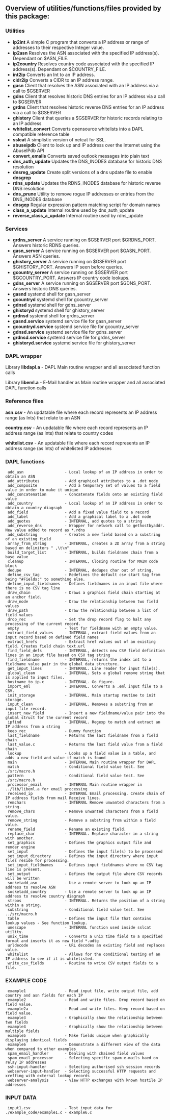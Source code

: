 

## Overview of utilities/functions/files provided by this package:

### Utilities

- __ip2int__ A simple C program that converts a IP address or range of addresses to their respective Integer value.
- __ip2asn__ Resolves the ASN associated with the specified IP address(s). Dependant on $ASN_FILE.
- __ip2country__ Resolves country code associated with the specified IP address(s). Dependant on $COUNTRY_FILE.
- __int2ip__ Converts an Int to an IP address.
- __cidr2ip__ Converts a CIDR to an IP address range. 
- __gasn__ Client that resolves the ASN associated with an IP address via a call to $GSERVER
- __gdns__ Client that resolves historic DNS entries for an IP address via a call to $GSERVER
- __grdns__ Client that resolves historic reverse DNS entries for an IP address via a call to $GSERVER
- __ghistory__ Client that queries a $GSERVER for historic records relating to an IP address
- __whitelist_convert__ Converts opensource whitelists into a DAPL compatible reference table
- __sslcat__ A simplistic version of netcat for SSL.
- __abuseipdb__ Client to look up and IP address over the Internet using the AbuseIPdb API
- __convert_emails__ Converts saved outlook messages into plain text
- __dns_auth_update__ Updates the DNS_INODES database for historic DNS resolution
- __dnsreg_update__ Create split versions of a dns update file to enable __dnsgrep__
- __rdns_update__ Updates the RDNS_INODES database for historic reverse DNS resolution
- __dns_prune__ Utility to remove rogue IP addresses or entries from the DNS_INODES database
- __dnsgep__ Regular expression pattern matching script for domain names
- __class_a_update__ Internal routine used by dns_auth_update
- __reverse_class_a_update__ Internal routine used by rdns_update
     
### Services

- __grdns_server__ A service running on $GSERVER port $GRDNS_PORT. Answers historic RDNS queries.
- __gasn_server__ A service running on $GSERVER port $GASN_PORT. Answers ASN queries.
- __ghistory_server__ A service running on $GSERVER port $GHISTORY_PORT. Answers IP seen before queries.
- __gcountry_server__ A service running on $GSERVER port $GCOUNTRY_PORT. Answers IP country code lookups.
- __gdns_server__ A service running on $GSERVER port $GDNS_PORT. Answers historic DNS queries.
- __gasnd__ systemd shell for gasn_server
- __gcountryd__ systemd shell for gcountry_server
- __gdnsd__ systemd shell for gdns_server
- __ghistoryd__ systemd shell for ghistory_server
- __grdnsd__ systemd shell for grdns_server
- __gasnd.service__ systemd service file for gasn_server
- __gcountryd.service__ systemd service file for gcountry_server
- __gdnsd.service__ systemd service file for gdns_server
- __grdnsd.service__ systemd service file for grdns_server
- __ghistoryd.service__ systemd service file for ghistory_server

### DAPL wrapper

Library __libdapl.a__ - DAPL Main routine wrapper and all associated function calls  

Library __libeml.a__ - E-Mail handler as Main routine wrapper and all associated DAPL function calls  

### Reference files

__asn.csv__ - An updatable file where each record represents an IP address range (as Ints) that relate to an ASN  

__country.csv__ - An updatable file where each record represents an IP address range (as Ints) that relate to country codes  

__whitelist.csv__ - An updatable file where each record represents an IP address range (as Ints) of whitelisted IP addresses  


### DAPL functions

     add_asn                  - Local lookup of an IP address in order to obtain an ASN
     add_attributes           - Add graphical attributes to a .dot node
     add_composite            - Add a temporary set of values to a field value in order to make it unique
     add_concatenation        - Concatenate fields onto an existing field value
     add_country              - Local lookup of an IP address in order to obtain a country diagraph
     add_field                - Add a fixed value field to a record
     add_label                - Add a graphical label to a .dot node
     add_quotes               - INTERNAL, add quotes to a string
     add_reverse_dns          - Wrapper for network call to gethostbyaddr. New value added to record as *.rdns
     add_substring            - Creates a new field based on a substring of an existing field
     array_from_string        - INTERNAL, creates a 2D array from a string based on delimiters " ,\t\n"
     build_target_list        - INTERNAL, builds fieldname chain from a base value
     cleanup                  - INTERNAL, Closing routine for MAIN code block
     dedupe                   - INTERNAL, dedupes char out of string.
     define_csv_tag           - Redefines the default csv start tag from being "#Fields:" to something else.
     define_input_fieldnames  - Defines fieldnames in an input file where there is no CSV tag line
     draw_chain               - Draws a graphics field chain starting at an anchor field.
     draw_node                - Draw the relationship between two field values
     draw_path                - Draw the relationship between a list of field values
     drop_rec                 - Set the drop record flag to halt any processing of the current record.
     empty                    - Test for fieldname with an empty value.
     extract_field_values     - INTERNAL, extract field values from an input record based on defined field names
     extract_hrefs            - Extract href values out of an existing field. Creates field chain text.url
     find_field_defs          - INTERNAL, detects new CSV field definition lines in an input file based on CSV tag string
     find_fieldname           - INTERNAL, returns the index int to a fieldname value pair in the global data structure.
     get_input_lines          - INTERNAL. Line reader for input file(s).
     global_clean             - INTERNAL. Sets a global remove string that is applied to input files.
     hostname_to_ip.c         - INTERNAL. Go figure.
     import_eml               - INTERNAL. Converts a .eml input file to a CSV.
     init_storage             - INTERNAL. Main startup routine to init storage.
     input_clean              - INTERNAL. Removes a substring from an input file record. 
     insert_new_field         - Insert a new fieldname/value pair into the global struct for the current record
     ipfind                   - INTERNAL. Regexp to match and extract an IP address from a string
     keep_rec                 - Dummy function 
     last_fieldname           - Returns the last fieldname from a field chain
     last_value.c             - Returns the last field value from a field chain
     lookup                   - Looks up a field value in a table, and adds a new field and value if match is found
     main                     - INTERNAL Main routine wrapper for DAPL
     match                    - Conditional field value test. See ./src/macro.h
     pattern                  - Conditional field value test. See ./src/macro.h
     processor_email          - INTERNAL Main routine wrapper in ../lib/libeml.a for email processing
     received_ip              - INTERNAL Email processing. Create chain of IP address fields from mail Receive lines.
     remchars                 - INTERNAL Remove unwanted characters from a string.
     remove_chars             - Remove unwanted characters from a field value.
     remove_string            - Remove a substring from within a field value.
     rename_field             - Rename an existing field.
     replace_char             - INTERNAL. Replace character in a string with another.
     set_graphics             - Defines the graphics output file and render engine
     set_input                - Defines the input file(s) to be processed
     set_input_directory      - Defines the input directory where input files reside for processing.
     set_input_fieldnames     - Defines input fieldnames where no CSV tag line is present.
     set_output               - Defines the output file where CSV records will be written
     socketadd_asn            - Use a remote server to look up an IP address to resolve ASN 
     socketadd_country        - Use a remote server to look up an IP address to resolve country diagraph 
     strpos                   - INTERNAL. Returns the position of a string within a string.
     substring                - Conditional field value test. See ../src/macro.h
     table                    - Defines the input file that contains lookup values - See function lookup.
     unescape                 - INTERNAL function used inside sslcat utility.
     unix_time                - Converts a unix time field to a specified format and inserts it as new field *.udtg
     urldecode                - URL decodes an existing field and replaces value.
     whitelist                - Allows for the conditional testing of an IP address to see if it is whitelisted.
     write_csv_fields         - Routine to write CSV output fields to a file. 
     
### EXAMPLE CODE

     example1                 - Read input file, write output file, add country and asn fields for each IP
     example2                 - Read and write files. Drop record based on field value.
     example2a                - Read and write files. Keep record based on field value.
     example3                 - Graphically show the relationship between two fields
     example4                 - Graphically show the relationship between multiple fields
     example5                 - Make fields unique when graphically displaying identical fields
     example6                 - Demonstrate a different view of the data when compared to other examples
     spam_email_handler       - Dealing with chained field values
     spam_email_processor     - Selecting specific spam e-mails baed on relay IP addresses
     ssh-input-handler        - Selecting authorised ssh session records
     webserver-input-handler  - Selecting successful HTTP requests and xreffing with external lookup records
     webserver-analysis       - View HTTP exchanges with known hostile IP addresses 
     
### INPUT DATA

     input1.csv               - Test input data for ./example_code/example1.c - example6.c
